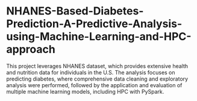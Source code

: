 # NHANES-Based-Diabetes-Prediction-A-Predictive-Analysis-using-Machine-Learning-and-HPC-approach
This project leverages NHANES dataset, which provides extensive health and nutrition data for individuals in the U.S. The analysis focuses on predicting diabetes, where comprehensive data cleaning and exploratory analysis were performed, followed by the application and evaluation of multiple machine learning models, including HPC with PySpark.
